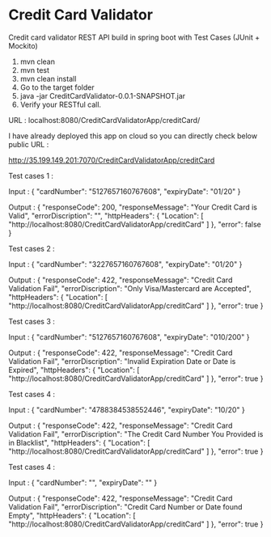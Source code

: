 # Credit Card Validator

Credit card validator REST API build in spring boot with Test Cases (JUnit + Mockito)

1. mvn clean
2. mvn test
3. mvn clean install
4. Go to the target folder
5. java -jar CreditCardValidator-0.0.1-SNAPSHOT.jar
6. Verify your RESTful call.

URL : localhost:8080/CreditCardValidatorApp/creditCard/

I have already deployed this app on cloud so you can directly check below public URL :

http://35.199.149.201:7070/CreditCardValidatorApp/creditCard


Test cases 1 : 

Input :
{
    "cardNumber": "5127657160767608",
    "expiryDate": "01/20"
}

Output : 
{
    "responseCode": 200,
    "responseMessage": "Your Credit Card is Valid",
    "errorDiscription": "",
    "httpHeaders": {
        "Location": [
            "http://localhost:8080/CreditCardValidatorApp/creditCard"
        ]
    },
    "error": false
}


Test cases 2 :

Input :
{
    "cardNumber": "3227657160767608",
    "expiryDate": "01/20"
}

Output : 
{
    "responseCode": 422,
    "responseMessage": "Credit Card Validation Fail",
    "errorDiscription": "Only Visa/Mastercard are Accepted",
    "httpHeaders": {
        "Location": [
            "http://localhost:8080/CreditCardValidatorApp/creditCard"
        ]
    },
    "error": true
}

Test cases 3 :

Input :
{
    "cardNumber": "5127657160767608",
    "expiryDate": "010/200"
}

Output : 
{
    "responseCode": 422,
    "responseMessage": "Credit Card Validation Fail",
    "errorDiscription": "Invalid Expiration Date or Date is Expired",
    "httpHeaders": {
        "Location": [
            "http://localhost:8080/CreditCardValidatorApp/creditCard"
        ]
    },
    "error": true
}

Test cases 4 :

Input :
{
    "cardNumber": "4788384538552446",
    "expiryDate": "10/20"
}

Output : 
{
    "responseCode": 422,
    "responseMessage": "Credit Card Validation Fail",
    "errorDiscription": "The Credit Card Number You Provided is in Blacklist",
    "httpHeaders": {
        "Location": [
            "http://localhost:8080/CreditCardValidatorApp/creditCard"
        ]
    },
    "error": true
}

Test cases 4 :

Input :
{
    "cardNumber": "",
    "expiryDate": ""
}

Output : 
{
    "responseCode": 422,
    "responseMessage": "Credit Card Validation Fail",
    "errorDiscription": "Credit Card Number or Date found Empty",
    "httpHeaders": {
        "Location": [
            "http://localhost:8080/CreditCardValidatorApp/creditCard"
        ]
    },
    "error": true
}